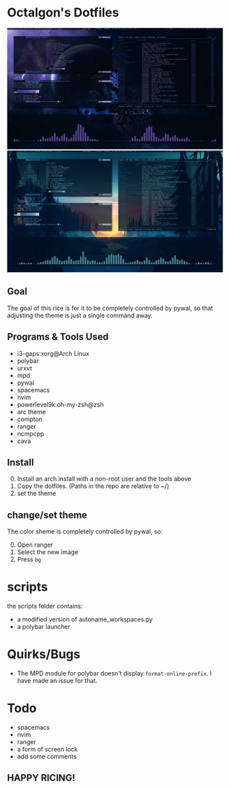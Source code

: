 # Octalgon's Dotfiles

![Screenshot0](scrots/scrot0.png)
![Screenshot1](scrots/scrot1.png)

## Goal
The goal of this rice is for it to be completely controlled by pywal, so that adjusting the theme is just a single command away.

## Programs & Tools Used
- i3-gaps:xorg@Arch Linux
- polybar
- urxvt
- mpd
- pywal
- spacemacs
- nvim
- powerlevel9k:oh-my-zsh@zsh
- arc theme
- compton
- ranger
- ncmpcpp
- cava

## Install
0. Install an arch install with a non-root user and the tools above
1. Copy the dotfiles. (Paths in the repo are relative to ~/)
2. set the theme

## change/set theme
The color sheme is completely controlled by pywal, so:

0. Open ranger
1. Select the new image
2. Press `bg`

# scripts
the scripts folder contains:
- a modified version of autoname_workspaces.py
- a polybar launcher

# Quirks/Bugs
- The MPD module for polybar doesn't display `format-online-prefix`. I have made an issue for that.

# Todo
- spacemacs
- nvim
- ranger
- a form of screen lock
- add some comments

## HAPPY RICING!
